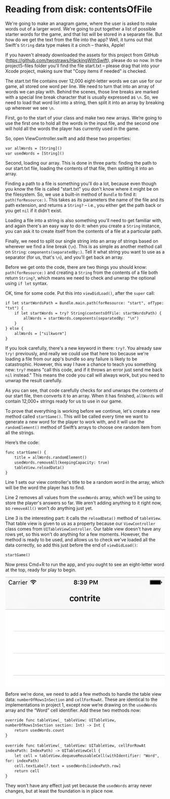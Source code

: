 # Reading from disk: contentsOfFile

We're going to make an anagram game, where the user is asked to make words out of a larger word. We're going to put together a list of possible starter words for the game, and that list will be stored in a separate file. But how do we get the text from the file into the app? Well, it turns out that Swift's `String` data type makes it a cinch – thanks, Apple!

If you haven't already downloaded the assets for this project from GitHub (<https://github.com/twostraws/HackingWithSwift>), please do so now. In the project5-files folder you'll find the file start.txt – please drag that into your Xcode project, making sure that "Copy items if needed" is checked.

The start.txt file contains over 12,000 eight-letter words we can use for our game, all stored one word per line. We need to turn that into an array of words we can play with. Behind the scenes, those line breaks are marked with a special line break character that is usually expressed as `\n`. So, we need to load that word list into a string, then split it into an array by breaking up wherever we see `\n`.

First, go to the start of your class and make two new arrays. We’re going to use the first one to hold all the words in the input file, and the second one will hold all the words the player has currently used in the game.

So, open ViewController.swift and add these two properties:

    var allWords = [String]()
    var usedWords = [String]()

Second, loading our array. This is done in three parts: finding the path to our start.txt file, loading the contents of that file, then splitting it into an array.

Finding a path to a file is something you'll do a lot, because even though you know the file is called "start.txt" you don't know where it might be on the filesystem. So, we use a built-in method of `Bundle` to find it: `path(forResource:)`. This takes as its parameters the name of the file and its path extension, and returns a `String?` – i.e., you either get the path back or you get `nil` if it didn’t exist.

Loading a file into a string is also something you'll need to get familiar with, and again there's an easy way to do it: when you create a `String` instance, you can ask it to create itself from the contents of a file at a particular path.

Finally, we need to split our single string into an array of strings based on wherever we find a line break (`\n`). This is as simple as another method call on `String`: `components(separatedBy:)`. Tell it what string you want to use as a separator (for us, that's `\n`), and you'll get back an array.

Before we get onto the code, there are two things you should know: `path(forResource:)` and creating a `String` from the contents of a file both return `String?`, which means we need to check and unwrap the optional using `if let` syntax.

OK, time for some code. Put this into `viewDidLoad()`, after the `super` call:

    if let startWordsPath = Bundle.main.path(forResource: "start", ofType: "txt") {
        if let startWords = try? String(contentsOfFile: startWordsPath) {
            allWords = startWords.components(separatedBy: "\n")
        }
    } else {
        allWords = ["silkworm"]
    }

If you look carefully, there's a new keyword in there: `try?`. You already saw `try!` previously, and really we could use that here too because we're loading a file from our app's bundle so any failure is likely to be catastrophic. However, this way I have a chance to teach you something new: `try?` means "call this code, and if it throws an error just send me back `nil` instead." This means the code you call will always work, but you need to unwrap the result carefully.

As you can see, that code carefully checks for and unwraps the contents of our start file, then converts it to an array. When it has finished, `allWords` will contain 12,000+ strings ready for us to use in our game.

To prove that everything is working before we continue, let's create a new method called `startGame()`. This will be called every time we want to generate a new word for the player to work with, and it will use the `randomElement()` method of Swift’s arrays to choose one random item from all the strings.

Here’s the code:

    func startGame() {
        title = allWords.randomElement()
        usedWords.removeAll(keepingCapacity: true)
        tableView.reloadData()
    }

Line 1 sets our view controller's title to be a random word in the array, which will be the word the player has to find.

Line 2 removes all values from the `usedWords` array, which we'll be using to store the player's answers so far. We aren't adding anything to it right now, so `removeAll()` won't do anything just yet.

Line 3 is the interesting part: it calls the `reloadData()` method of `tableView`. That table view is given to us as a property because our `ViewController` class comes from `UITableViewController`. Our table view doesn't have any rows yet, so this won't do anything for a few moments. However, the method is ready to be used, and allows us to check we've loaded all the data correctly, so add this just before the end of `viewDidLoad()`:

    startGame()

Now press Cmd+R to run the app, and you ought to see an eight-letter word at the top, ready for play to begin.

![Our game so far is less than impressive, but trust me: it's all going to come together shortly!](5-1.png)

Before we’re done, we need to add a few methods to handle the table view data: `numberOfRowsInSection` and `cellForRowAt`. These are identical to the implementations in project 1, except now we’re drawing on the `usedWords` array and the “Word” cell identifier. Add these two methods now:

    override func tableView(_ tableView: UITableView, numberOfRowsInSection section: Int) -> Int {
        return usedWords.count
    }

    override func tableView(_ tableView: UITableView, cellForRowAt indexPath: IndexPath) -> UITableViewCell {
        let cell = tableView.dequeueReusableCell(withIdentifier: "Word", for: indexPath)
        cell.textLabel?.text = usedWords[indexPath.row]
        return cell
    }

They won’t have any effect just yet because the `usedWords` array never changes, but at least the foundation is in place now.

